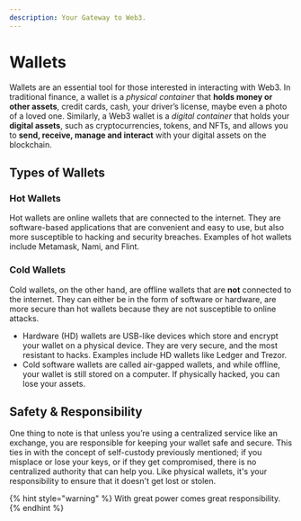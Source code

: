 ```yaml
---
description: Your Gateway to Web3.
---
```


# Wallets

Wallets are an essential tool for those interested in interacting with Web3. In traditional finance, a wallet is a _physical container_ that **holds money or other assets**, credit cards, cash, your driver’s license, maybe even a photo of a loved one. Similarly, a Web3 wallet is a _digital container_ that holds your **digital assets**, such as cryptocurrencies, tokens, and NFTs, and allows you to **send, receive, manage and interact** with your digital assets on the blockchain.

## Types of Wallets

### Hot Wallets

Hot wallets are online wallets that are connected to the internet. They are software-based applications that are convenient and easy to use, but also more susceptible to hacking and security breaches. Examples of hot wallets include Metamask, Nami, and Flint.

### Cold Wallets

Cold wallets, on the other hand, are offline wallets that are **not** connected to the internet. They can either be in the form of software or hardware, are more secure than hot wallets because they are not susceptible to online attacks.

* Hardware (HD) wallets are USB-like devices which store and encrypt your wallet on a physical device. They are very secure, and the most resistant to hacks. Examples include HD wallets like Ledger and Trezor.
* Cold software wallets are called air-gapped wallets, and while offline, your wallet is still stored on a computer. If physically hacked, you can lose your assets.

## Safety & Responsibility

One thing to note is that unless you’re using a centralized service like an exchange, you are responsible for keeping your wallet safe and secure. This ties in with the concept of self-custody previously mentioned; if you misplace or lose your keys, or if they get compromised, there is no centralized authority that can help you. Like physical wallets, it's your responsibility to ensure that it doesn't get lost or stolen.

{% hint style="warning" %}
With great power comes great responsibility.
{% endhint %}
